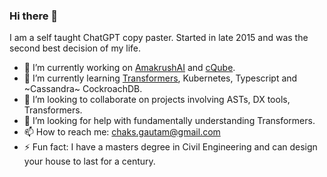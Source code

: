 ### Hi there 👋
I am a self taught ChatGPT copy paster. Started in late 2015 and was the second best decision of my life.

- 🔭 I’m currently working on [AmakrushAI](https://github.com/AmakrushAI) and [cQube](https://github.com/ChakshuGautam/cQube-POCs).
- 🌱 I’m currently learning [Transformers](https://github.com/ChakshuGautam/transformers), Kubernetes, Typescript and ~Cassandra~ CockroachDB.
- 👯 I’m looking to collaborate on projects involving ASTs, DX tools, Transformers.
- 🤔 I’m looking for help with fundamentally understanding Transformers.
- 📫 How to reach me: chaks.gautam@gmail.com
- ⚡ Fun fact: I have a masters degree in Civil Engineering and can design your house to last for a century.
